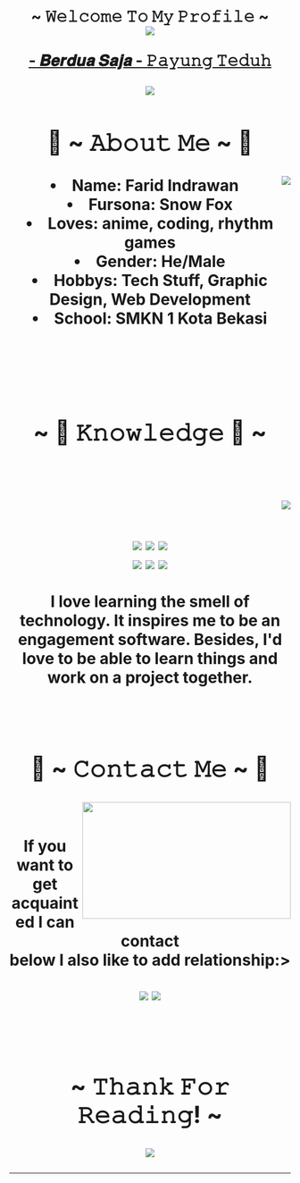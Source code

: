 <body>
  <center>
<h1 align="center">~ 𝚆𝚎𝚕𝚌𝚘𝚖𝚎 𝚃𝚘 𝙼𝚢 𝙿𝚛𝚘𝚏𝚒𝚕𝚎 ~</
<br>
<div align="center">
<!-- <a href="https://discord.com/users/202740603790819328" > -->
  <a href="https://thicc-thighs.de/" >
   <img src="https://lanyard.kyrie25.me/api/202740603790819328?waveColor=8B8BFA&waveSpotifyColor=B48EF7&gradient=7E37F9-B48EF7-E568C4&imgStyle=square"  />
  </a>
    <br>
<p><a href="https://youtu.be/Tct7qR2bhHA?si=01KN1R03u5VW0IAF">- 𝑩𝒆𝒓𝒅𝒖𝒂 𝑺𝒂𝒋𝒂 - 𝙿𝚊𝚢𝚞𝚗𝚐 𝚃𝚎𝚍𝚞𝚑</a><p>
  
</div>
    <div align="center">
<img src="https://i.imgur.com/jx17oHT.gif">
      </div>
<div>
<h2 align="center"> 🦊 ~ 𝙰𝚋𝚘𝚞𝚝 𝙼𝚎 ~ 🦊 </h2>
  <div align="center">
<img src="https://64.media.tumblr.com/e1f1c97123ae217eb731500e502e0083/tumblr_n9dxcikmIU1qc9zfzo7_r1_250.gif" align="right">
  </div>
<li>
 <b>Name:</b> Farid Indrawan</li>
<li>
<b>Fursona:</b> Snow Fox
</li>
<li>
<b>Loves:</b> anime, coding, rhythm games
</li>
<li>
<b>Gender:</b> He/Male
</li>
<li>
<b>Hobbys:</b> Tech Stuff, Graphic Design, Web Development
</li>
<li>
<b>School:</b> SMKN 1 Kota Bekasi
</li>
<br><br><br>
</div>
<div>
<h2 align="center">            ~ 📇 𝙺𝚗𝚘𝚠𝚕𝚎𝚍𝚐𝚎 📇 ~</h2>
 <br>
<p>
  <div align="center">
<img src="https://i.pinimg.com/originals/8d/4b/77/8d4b77c44b7a68c0fd609411e2c0ec3c.gif" align="right">
  </div>
</div>
<div>
  <br>
<p align="center"><img src="https://img.shields.io/badge/adobe%20photoshop%20-%2331A8FF.svg?&style=for-the-badge&logo=adobe%20photoshop&logoColor=white"/> <img src="https://img.shields.io/badge/html5%20-%23E34F26.svg?&style=for-the-badge&logo=html5&logoColor=white"/> <img src="https://img.shields.io/badge/css3%20-%231572B6.svg?&style=for-the-badge&logo=css3&logoColor=white"/><br>
 <img src="https://img.shields.io/badge/node.js%20-%2343853D.svg?&style=for-the-badge&logo=node.js&logoColor=white"/> <img src="https://img.shields.io/badge/javascript%20-%23323330.svg?&style=for-the-badge&logo=javascript&logoColor=%23F7DF1E"/> <img src="https://img.shields.io/badge/git%20-%23F05033.svg?&style=for-the-badge&logo=git&logoColor=white"/> <br><br>
I love learning the smell of technology. It inspires me to be an engagement software. Besides, I'd love to be able to learn things and work on a project together.
</p>
<br>
<h2 align="center">           📝 ~ 𝙲𝚘𝚗𝚝𝚊𝚌𝚝 𝙼𝚎 ~ 📝</h2>
  <div align="center">
<img src="https://i.imgur.com/KXx0cCx.gif" align="right" width="373.5px" height="208.5px">
  </div>
<br>
<p align="center">If you want to get acquainted I can contact <br>
below I also like to add relationship:></p>
<p align="center"><a href="https://www.instagram.com/faridx.404/" target="_blank"><img src="https://img.shields.io/badge/Instagram-%23E4405F.svg?style=for-the-badge&logo=Instagram&logoColor=white"/></a> <a href="https://www.youtube.com/channel/UC2s8mJMR6RplVorujUQu6Ww" target="_blank"><img src="https://img.shields.io/badge/YouTube-%23FF0000.svg?style=for-the-badge&logo=YouTube&logoColor=white"/></a></p>
</div>
<br>
<div>
<h2 align="center">~ 𝚃𝚑𝚊𝚗𝚔 𝙵𝚘𝚛 𝚁𝚎𝚊𝚍𝚒𝚗𝚐! ~</h2>
<div align="center">
<img src="https://i.imgur.com/tzYKRfd.gif">
</div>
<hr>
</div>
</div>
    </center>
</body>
